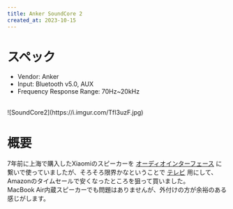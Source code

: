 ```yaml
---
title: Anker SoundCore 2
created_at: 2023-10-15
---
```


# スペック
- Vendor: Anker
- Input: Bluetooth v5.0, AUX
- Frequency Response Range: 70Hz~20kHz
<br>
![SoundCore2](https://i.imgur.com/TfI3uzF.jpg)

# 概要
7年前に上海で購入したXiaomiのスピーカーを [オーディオインターフェース](https://hamachi.osaka/posts/us1x2hr/) に繋いで使っていましたが、そろそろ限界かなということで [テレビ](https://hamachi.osaka/posts/f04h/) 用にして、Amazonのタイムセールで安くなったところを狙って買いました。<br>MacBook Air内蔵スピーカーでも問題はありませんが、外付けの方が余裕のある感じがします。